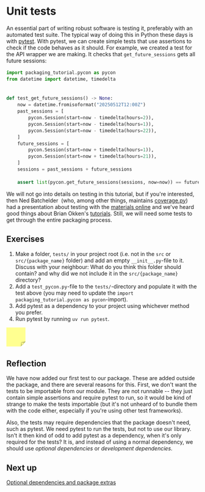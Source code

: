 # Unit tests

An essential part of writing robust software is testing it, preferably with an automated test suite.
The typical way of doing this in Python these days is with [pytest](https://docs.pytest.org/en/stable/).
With pytest, we can create simple tests that use assertions to check if the code behaves as it should.
For example, we created a test for the API wrapper we are making.
It checks that `get_future_sessions` gets all future sessions:

```python
import packaging_tutorial.pycon as pycon
from datetime import datetime, timedelta


def test_get_future_sessions() -> None:
    now = datetime.fromisoformat("20250512T12:00Z")
    past_sessions = [
        pycon.Session(start=now - timedelta(hours=2)),
        pycon.Session(start=now - timedelta(hours=1)),
        pycon.Session(start=now - timedelta(hours=22)),
    ]
    future_sessions = [
        pycon.Session(start=now + timedelta(hours=1)),
        pycon.Session(start=now + timedelta(hours=21)),
    ]
    sessions = past_sessions + future_sessions

    assert list(pycon.get_future_sessions(sessions, now=now)) == future_sessions
```

We will not go into details on testing in this tutorial, but if you're interested, then Ned Batchelder  (who, among other things, maintains [coverage.py](https://coverage.readthedocs.io/)) had a presentation about testing with the [materials online](https://nedbatchelder.com/text/test3.html) and we've heard good things about Brian Okken's [tutorials](https://courses.pythontest.com).
Still, we will need some tests to get through the entire packaging process.

## Exercises
1. Make a folder, `tests/` in your project root (i.e. not in the `src` or `src/{package_name}` folder) and add an empty `__init__.py`-file to it. Discuss with your neighbour: What do you think this folder should contain? and why did we not include it in the `src/{package_name}` directory?
2. Add a `test_pycon.py`-file to the `tests/`-directory and populate it with the test above (you may need to update the `import packaging_tutorial.pycon as pycon`-import).
3. Add pytest as a dependency to your project using whichever method you prefer.
4. Run pytest by running `uv run pytest`.

<img src="../../../assets/post_it_yellow.svg" alt="Illustraiton of a pink post it note" width="50px" />

## Reflection
We have now added our first test to our package.
These are added outside the package, and there are several reasons for this.
First, we don't want the tests to be importable from our module.
They are not runnable -- they just contain simple assertions and require pytest to run, so it would be kind of strange to make the tests importable (but it's not unheard of to bundle them with the code either, especially if you're using other test frameworks).

Also, the tests may require dependencies that the package doesn't need, such as pytest.
We need pytest to run the tests, but not to use our library.
Isn't it then kind of odd to add pytest as a dependency, when it's only required for the tests?
It is, and instead of using a normal dependency, we should use *optional dependencies* or *development dependencies*.

## Next up
[Optional dependencies and package extras](./07-package-extras.md)
